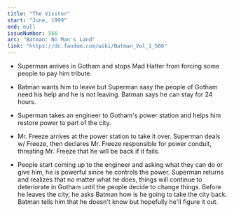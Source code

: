 ```yaml
---
title: "The Visitor"
start: "June, 1999"
end: null
issueNumber: 566
arc: "Batman: No Man's Land"
link: "https://dc.fandom.com/wiki/Batman_Vol_1_566"
---
```


- Superman arrives in Gotham and stops Mad Hatter from forcing some people to pay him tribute.

- Batman wants him to leave but Superman sasy the people of Gotham need his help and he is not leaving. Batman says he can stay for 24 hours.

- Superman takes an engineer to Gotham's power station and helps him restore power to part of the city.

- Mr. Freeze arrives at the power station to take it over. Superman deals w/ Freeze, then declares Mr. Freeze responsible for power conduit, threating Mr. Freeze that he will be back if it fails.

- People start coming up to the engineer and asking what they can do or give him, he is powerful since he controls the power. Superman returns and realizes that no matter what he does, things will continue to deteriorate in Gotham until the people decide to change things. Before he leaves the city, he asks Batman how is he going to take the city back. Batman tells him that he doesn't know but hopefully he'll figure it out.
